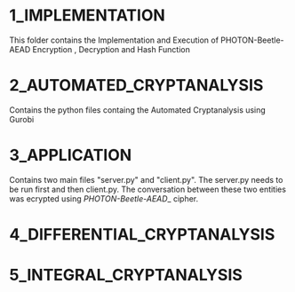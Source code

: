 # 1_IMPLEMENTATION
This folder contains the Implementation and Execution of PHOTON-Beetle-AEAD Encryption , Decryption and Hash Function

# 2_AUTOMATED_CRYPTANALYSIS
Contains the python files containg the Automated Cryptanalysis using Gurobi

# 3_APPLICATION
Contains two main files "server.py" and "client.py". The server.py needs to be run first and then client.py.
The conversation between these two entities was ecrypted using _PHOTON-Beetle-AEAD__ cipher.

# 4_DIFFERENTIAL_CRYPTANALYSIS


# 5_INTEGRAL_CRYPTANALYSIS

